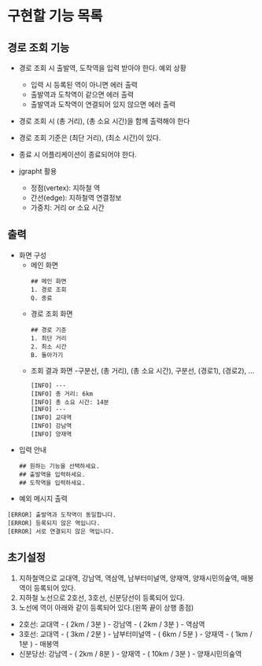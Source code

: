  # 구현할 기능 목록
 
 ## 경로 조회 기능
 - 경로 조회 시 출발역, 도착역을 입력 받아야 한다.
    예외 상황
      - 입력 시 등록된 역이 아니면 에러 출력
      - 출발역과 도착역이 같으면 에러 출력
      - 출발역과 도착역이 연결되어 있지 않으면 에러 출력
 - 경로 조회 시 (총 거리), (총 소요 시간)을 함께 출력해야 한다
 - 경로 조회 기준은 (최단 거리), (최소 시간)이 있다.
 - 종료 시 어플리케이션이 종료되어야 한다.
 
 - jgrapht 활용
    - 정점(vertex): 지하철 역
    - 간선(edge): 지하철역 연결정보
    - 가중치: 거리 or 소요 시간
 
 ## 출력
 - 화면 구성
    - 메인 화면
         ```
        ## 메인 화면
        1. 경로 조회
        Q. 종료
        ```
    - 경로 조회 화면
        ```
        ## 경로 기준
        1. 최단 거리
        2. 최소 시간
        B. 돌아가기
        ```
    - 조회 결과 화면
        -구분선, (총 거리), (총 소요 시간), 구분선, (경로1), (경로2), ...
        ```
        [INFO] ---
        [INFO] 총 거리: 6km
        [INFO] 총 소요 시간: 14분
        [INFO] ---
        [INFO] 교대역
        [INFO] 강남역
        [INFO] 양재역 
        ``` 
 - 입력 안내
    ```
   ## 원하는 기능을 선택하세요.
   ## 출발역을 입력하세요.
   ## 도착역을 입력하세요.
   ```
 - 예외 메시지 출력
 ```
[ERROR] 출발역과 도착역이 동일합니다.
[ERROR] 등록되지 않은 역입니다.
[ERROR] 서로 연결되지 않은 역입니다.
```
 
 ## 초기설정
 1. 지하철역으로 교대역, 강남역, 역삼역, 남부터미널역, 양재역, 양재시민의숲역, 매봉역이 등록되어 있다.
 2. 지하철 노선으로 2호선, 3호선, 신분당선이 등록되어 있다.
 3. 노선에 역이 아래와 같이 등록되어 있다.(왼쪽 끝이 상행 종점)
   - 2호선: 교대역 - ( 2km / 3분 ) - 강남역 - ( 2km / 3분 ) - 역삼역
   - 3호선: 교대역 - ( 3km / 2분 ) - 남부터미널역 - ( 6km / 5분 ) - 양재역 - ( 1km / 1분 ) - 매봉역
   - 신분당선: 강남역 - ( 2km / 8분 ) - 양재역 - ( 10km / 3분 ) - 양재시민의숲역